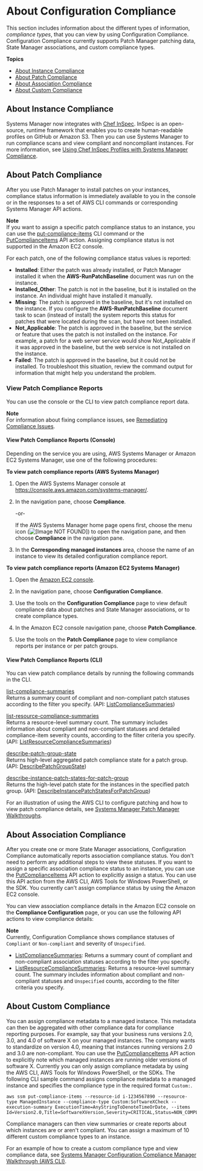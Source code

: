 # About Configuration Compliance<a name="sysman-compliance-about"></a>

This section includes information about the different types of information, *compliance types*, that you can view by using Configuration Compliance\. Configuration Compliance currently supports Patch Manager patching data, State Manager associations, and custom compliance types\.

**Topics**
+ [About Instance Compliance](#sysman-compliance-instance-about)
+ [About Patch Compliance](#sysman-compliance-monitor-patch)
+ [About Association Compliance](#sysman-compliance-about-association)
+ [About Custom Compliance](#sysman-compliance-custom)

## About Instance Compliance<a name="sysman-compliance-instance-about"></a>

Systems Manager now integrates with [Chef InSpec](https://www.chef.io/inspec/)\. InSpec is an open\-source, runtime framework that enables you to create human\-readable profiles on GitHub or Amazon S3\. Then you can use Systems Manager to run compliance scans and view compliant and noncompliant instances\. For more information, see [Using Chef InSpec Profiles with Systems Manager Compliance](integration-chef-inspec.md)\.

## About Patch Compliance<a name="sysman-compliance-monitor-patch"></a>

After you use Patch Manager to install patches on your instances, compliance status information is immediately available to you in the console or in the responses to a set of AWS CLI commands or corresponding Systems Manager API actions\.

**Note**  
If you want to assign a specific patch compliance status to an instance, you can use the [put\-compliance\-items](http://docs.aws.amazon.com/cli/latest/reference/ssm/put-compliance-items.html) CLI command or the [PutComplianceItems](http://docs.aws.amazon.com/systems-manager/latest/APIReference/API_PutComplianceItems.html) API action\. Assigning compliance status is not supported in the Amazon EC2 console\.

For each patch, one of the following compliance status values is reported: 
+ **Installed**: Either the patch was already installed, or Patch Manager installed it when the **AWS\-RunPatchBaseline** document was run on the instance\.
+ **Installed\_Other**: The patch is not in the baseline, but it is installed on the instance\. An individual might have installed it manually\.
+ **Missing**: The patch is approved in the baseline, but it's not installed on the instance\. If you configure the **AWS\-RunPatchBaseline** document task to scan \(instead of install\) the system reports this status for patches that were located during the scan, but have not been installed\.
+ **Not\_Applicable**: The patch is approved in the baseline, but the service or feature that uses the patch is not installed on the instance\. For example, a patch for a web server service would show Not\_Applicable if it was approved in the baseline, but the web service is not installed on the instance\.
+ **Failed**: The patch is approved in the baseline, but it could not be installed\. To troubleshoot this situation, review the command output for information that might help you understand the problem\. 

### View Patch Compliance Reports<a name="compliance-view-results"></a>

You can use the console or the CLI to view patch compliance report data\.

**Note**  
For information about fixing compliance issues, see [Remediating Compliance Issues](sysman-compliance-fixing.md)\.

#### View Patch Compliance Reports \(Console\)<a name="compliance-view-results-console"></a>

Depending on the service you are using, AWS Systems Manager or Amazon EC2 Systems Manager, use one of the following procedures:

**To view patch compliance reports \(AWS Systems Manager\)**

1. Open the AWS Systems Manager console at [https://console\.aws\.amazon\.com/systems\-manager/](https://console.aws.amazon.com/systems-manager/)\.

1. In the navigation pane, choose **Compliance**\.

   \-or\-

   If the AWS Systems Manager home page opens first, choose the menu icon \(![\[Image NOT FOUND\]](http://docs.aws.amazon.com/systems-manager/latest/userguide/images/menu-icon-small.png)\) to open the navigation pane, and then choose **Compliance** in the navigation pane\.

1. In the **Corresponding managed instances** area, choose the name of an instance to view its detailed configuration compliance report\.

**To view patch compliance reports \(Amazon EC2 Systems Manager\)**

1. Open the [Amazon EC2 console](https://console.aws.amazon.com/ec2/)\.

1. In the navigation pane, choose **Configuration Compliance**\.

1. Use the tools on the **Configuration Compliance** page to view default compliance data about patches and State Manager associations, or to create compliance types\.

1. In the Amazon EC2 console navigation pane, choose **Patch Compliance**\.

1. Use the tools on the **Patch Compliance** page to view compliance reports per instance or per patch groups\.

#### View Patch Compliance Reports \(CLI\)<a name="compliance-view-results-cli"></a>

You can view patch compliance details by running the following commands in the CLI\.

[list\-compliance\-summaries](http://docs.aws.amazon.com/cli/latest/reference/ssm/list-compliance-summaries.html)  
Returns a summary count of compliant and non\-compliant patch statuses according to the filter you specify\. \(API: [ListComplianceSummaries](http://docs.aws.amazon.com/ssm/latest/APIReference/API_ListComplianceSummaries.html)\)

[list\-resource\-compliance\-summaries](http://docs.aws.amazon.com/cli/latest/reference/ssm/list-resource-compliance-summaries.html)  
Returns a resource\-level summary count\. The summary includes information about compliant and non\-compliant statuses and detailed compliance\-item severity counts, according to the filter criteria you specify\. \(API: [ListResourceComplianceSummaries](http://docs.aws.amazon.com/ssm/latest/APIReference/API_ListResourceComplianceSummaries.html)\)

[describe\-patch\-group\-state](http://docs.aws.amazon.com/cli/latest/reference/ssm/describe-patch-group-state.html)  
Returns high\-level aggregated patch compliance state for a patch group\. \(API: [DescribePatchGroupState](http://docs.aws.amazon.com/ssm/latest/APIReference/API_DescribePatchGroupState.html)\)

[describe\-instance\-patch\-states\-for\-patch\-group](http://docs.aws.amazon.com/cli/latest/reference/ssm/describe-instance-patch-states-for-patch-group.html)  
Returns the high\-level patch state for the instances in the specified patch group\. \(API: [DescribeInstancePatchStatesForPatchGroup](http://docs.aws.amazon.com/ssm/latest/APIReference/API_DescribeInstancePatchStatesForPatchGroup.html)\)

For an illustration of using the AWS CLI to configure patching and how to view patch compliance details, see [Systems Manager Patch Manager Walkthroughs](sysman-patch-walkthrough.md)\.

## About Association Compliance<a name="sysman-compliance-about-association"></a>

After you create one or more State Manager associations, Configuration Compliance automatically reports association compliance status\. You don't need to perform any additional steps to view these statuses\. If you want to assign a specific association compliance status to an instance, you can use the [PutComplianceItems](http://docs.aws.amazon.com/ssm/latest/APIReference/API_PutComplianceItems.html) API action to explicitly assign a status\. You can use this API action from the AWS CLI, AWS Tools for Windows PowerShell, or the SDK\. You currently can't assign compliance status by using the Amazon EC2 console\.

You can view association compliance details in the Amazon EC2 console on the **Compliance Configuration** page, or you can use the following API actions to view compliance details:

**Note**  
Currently, Configuration Compliance shows compliance statuses of `Compliant` or `Non-compliant` and severity of `Unspecified`\.
+ [ListComplianceSummaries](http://docs.aws.amazon.com/ssm/latest/APIReference/API_ListComplianceSummaries.html): Returns a summary count of compliant and non\-compliant association statuses according to the filter you specify\.
+ [ListResourceComplianceSummaries](http://docs.aws.amazon.com/ssm/latest/APIReference/API_ListResourceComplianceSummaries.html): Returns a resource\-level summary count\. The summary includes information about compliant and non\-compliant statuses and `Unspecified` counts, according to the filter criteria you specify\. 

## About Custom Compliance<a name="sysman-compliance-custom"></a>

You can assign compliance metadata to a managed instance\. This metadata can then be aggregated with other compliance data for compliance reporting purposes\. For example, say that your business runs versions 2\.0, 3\.0, and 4\.0 of software X on your managed instances\. The company wants to standardize on version 4\.0, meaning that instances running versions 2\.0 and 3\.0 are non\-compliant\. You can use the [PutComplianceItems](http://docs.aws.amazon.com/ssm/latest/APIReference/API_PutComplianceItems.html) API action to explicitly note which managed instances are running older versions of software X\. Currently you can only assign compliance metadata by using the AWS CLI, AWS Tools for Windows PowerShell, or the SDKs\. The following CLI sample command assigns compliance metadata to a managed instance and specifies the compliance type in the required format `Custom:`\.

```
aws ssm put-compliance-items --resource-id i-1234567890 --resource-type ManagedInstance --compliance-type Custom:SoftwareXCheck --execution-summary ExecutionTime=AnyStringToDenoteTimeOrDate, --items Id=Version2.0,Title=SoftwareXVersion,Severity=CRITICAL,Status=NON_COMPLIANT 
```

Compliance managers can then view summaries or create reports about which instances are or aren't compliant\. You can assign a maximum of 10 different custom compliance types to an instance\.

For an example of how to create a custom compliance type and view compliance data, see [Systems Manager Configuration Compliance Manager Walkthrough \(AWS CLI\)](sysman-compliance-walk.md)\.